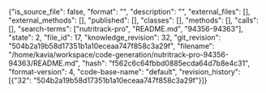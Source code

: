 {"is_source_file": false, "format": "", "description": "", "external_files": [], "external_methods": [], "published": [], "classes": [], "methods": [], "calls": [], "search-terms": ["nutritrack-pro", "README.md", "94356-94363"], "state": 2, "file_id": 17, "knowledge_revision": 32, "git_revision": "504b2a19b58d17351b1a10eceaa747f858c3a29f", "filename": "/home/kavia/workspace/code-generation/nutritrack-pro-94356-94363/README.md", "hash": "f562c6c64fbbd0885ecda64d7b8e4c31", "format-version": 4, "code-base-name": "default", "revision_history": [{"32": "504b2a19b58d17351b1a10eceaa747f858c3a29f"}]}